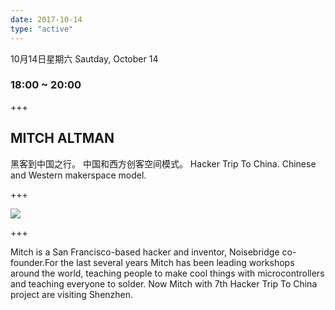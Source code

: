 ```yaml
---
date: 2017-10-14
type: "active"
---
```


10月14日星期六
Sautday, October 14
### 18:00 ~ 20:00 

+++

## MITCH ALTMAN
黑客到中国之行。
中国和西方创客空间模式。
Hacker Trip To China. 
Chinese and Western makerspace model.

+++

![](/images/janek.jpg)

+++

Mitch is a San Francisco-based hacker and inventor, Noisebridge co-founder.For the last several years Mitch has been leading workshops around the world, teaching people to make cool things with microcontrollers and teaching everyone to solder. Now Mitch with 7th Hacker Trip To China project are visiting Shenzhen.